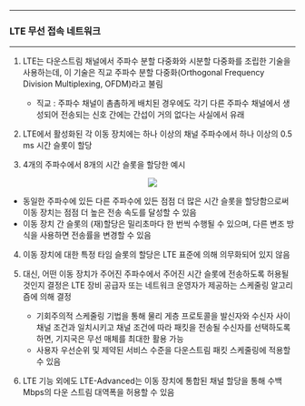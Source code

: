-----
### LTE 무선 접속 네트워크
-----
1. LTE는 다운스트림 채널에서 주파수 분할 다중화와 시분할 다중화를 조립한 기술을 사용하는데, 이 기술은 직교 주파수 분할 다중화(Orthogonal Frequency Division Multiplexing, OFDM)라고 불림
   - 직교 : 주파수 채널이 촘촘하게 배치된 경우에도 각기 다른 주파수 채널에서 생성되어 전송되는 신호 간에는 간섭이 거의 없다는 사실에서 유래

2. LTE에서 활성화된 각 이동 장치에는 하나 이상의 채널 주파수에서 하나 이상의 0.5 ms 시간 슬롯이 할당
3. 4개의 주파수에서 8개의 시간 슬롯을 할당한 예시
<div align="center">
<img src="https://github.com/user-attachments/assets/03ddbba5-87fb-4fab-9e0b-2b688e6ff6dd">
</div>

   - 동일한 주파수에 있든 다른 주파수에 있든 점점 더 많은 시간 슬롯을 할당함으로써 이동 장치는 점점 더 높은 전송 속도를 달성할 수 있음
   - 이동 장치 간 슬롯의 (재)할당은 밀리초마다 한 번씩 수행될 수 있으며, 다른 변조 방식을 사용하면 전송률을 변경할 수 있음

4. 이동 장치에 대한 특정 타임 슬롯의 할당은 LTE 표준에 의해 의무화되어 있지 않음
5. 대신, 어떤 이동 장치가 주어진 주파수에서 주어진 시간 슬롯에 전송하도록 허용될 것인지 결정은 LTE 장비 공급자 또는 네트워크 운영자가 제공하는 스케줄링 알고리즘에 의해 결정
   - 기회주의적 스케줄링 기법을 통해 물리 게층 프로토콜을 발신자와 수신자 사이 채널 조건과 일치시키고 채널 조건에 따라 패킷을 전송될 수신자를 선택하도록 하면, 기지국은 무선 매체를 최대한 활용 가능
   - 사용자 우선순위 및 제약된 서비스 수준을 다운스트림 패킷 스케줄링에 적용할 수 있음

6. LTE 기능 외에도 LTE-Advanced는 이동 장치에 통합된 채널 할당을 통해 수백 Mbps의 다운 스트림 대역폭을 허용할 수 있음
